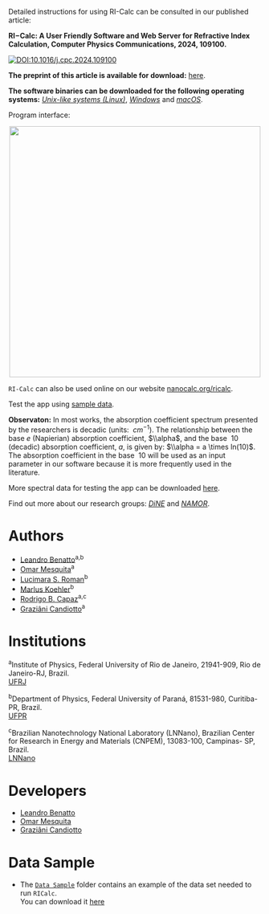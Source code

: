 Detailed instructions for using RI-Calc can be consulted in our published article:




**RI−Calc: A User Friendly Software and Web Server for Refractive Index Calculation, Computer Physics Communications, 2024, 109100.** 




 [![DOI:10.1016/j.cpc.2024.109100](https://img.shields.io/badge/DOI-10.1016/j.cpc.2024.109100-B31B1B.svg)](https://doi.org/10.1016/j.cpc.2024.109100)




**The preprint of this article is available for download:** [here](https://github.com/NanoCalc/RICalc/blob/main/RI-Calc.pdf).




**The software binaries can be downloaded for the following operating systems:** [*Unix-like systems (Linux)*](https://github.com/NanoCalc/RICalc/releases/download/3.0-beta/RICalc_3_0_Unix.zip), [*Windows*](https://github.com/NanoCalc/RICalc/releases/download/3.0-beta/RICalc_3_0_Windows.zip) and [*macOS*](https://github.com/NanoCalc/RICalc/releases/download/3.0-beta/RICalc_3_0_MacOS.zip).<br> 




Program interface:
<p align="center">  
  <img width="500em" src="https://github.com/NanoCalc/RICalc/assets/34662089/3c988d90-1980-49d0-8f20-cf689a9a7e15" />
</p>




`RI-Calc` can also be used online on our website [nanocalc.org/ricalc](https://nanocalc.org/ricalc).




Test the app using [sample data](https://github.com/NanoCalc/RICalc/releases/download/3.0-beta/data_sample.zip).

**Observaton:** In most works, the absorption coefficient spectrum presented by the researchers is decadic (units: $\ cm^{-1}$). The relationship between the base $e$ (Napierian) absorption coefficient, $\\alpha$, and the base $\ 10$ (decadic) absorption coefficient, $a$, is given by: 
$\\alpha = a \times ln(10)$. The absorption coefficient in the base $\ 10$ will be used as an input parameter in our software because it is more frequently used in the literature.

More spectral data for testing the app can be downloaded [here](https://github.com/NanoCalc/RICalc/releases/download/3.0-beta/spectral-data.zip).




Find out more about our research groups: [*DiNE*](https://dineufpr.wixsite.com/dineufpr) and [*NAMOR*](http://sites.if.ufrj.br/namor/).




# Authors
* [Leandro Benatto](https://orcid.org/0000-0001-9976-3574)<sup>a,b</sup>
* [Omar Mesquita](https://orcid.org/0000-0002-6656-5683)<sup>a</sup>
* [Lucimara S. Roman](https://orcid.org/0000-0001-6567-5920)<sup>b</sup>
* [Marlus Koehler](https://orcid.org/0000-0001-9935-5060)<sup>b</sup>
* [Rodrigo B. Capaz](https://orcid.org/0000-0001-5770-5026)<sup>a,c</sup>
* [Graziâni Candiotto](https://orcid.org/0000-0001-6755-660X)<sup>a</sup>




# Institutions
<sup>a</sup>Institute of  Physics, Federal University of Rio de Janeiro, 21941-909, Rio de Janeiro-RJ, Brazil.<br> [UFRJ](https://pos.if.ufrj.br/pt/)




<sup>b</sup>Department of Physics, Federal University of Paraná, 81531-980, Curitiba-PR, Brazil.<br> [UFPR](http://fisica.ufpr.br/posgrad/)




<sup>c</sup>Brazilian Nanotechnology National Laboratory (LNNano), Brazilian Center for Research in Energy and Materials (CNPEM), 13083-100, Campinas- SP, Brazil.<br/> [LNNano](https://lnnano.cnpem.br/en/home-en/)




# Developers
* [Leandro Benatto](https://github.com/LeandroBenatto)
* [Omar Mesquita](https://github.com/OmarMesqq)
* [Graziâni Candiotto](https://github.com/gcandiotto)




# Data Sample
* The [`Data Sample`](https://github.com/NanoCalc/RICalc/tree/main/Data%20Sample) folder contains an example of the data set needed to run `RICalc`.<br> 
You can download it [here](https://github.com/NanoCalc/RICalc/releases/download/3.0-beta/data_sample.zip)
